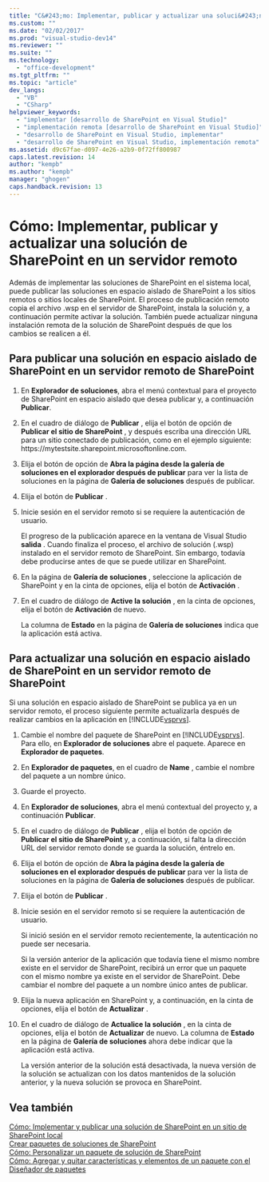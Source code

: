 ```yaml
---
title: "C&#243;mo: Implementar, publicar y actualizar una soluci&#243;n de SharePoint en un servidor remoto | Microsoft Docs"
ms.custom: ""
ms.date: "02/02/2017"
ms.prod: "visual-studio-dev14"
ms.reviewer: ""
ms.suite: ""
ms.technology: 
  - "office-development"
ms.tgt_pltfrm: ""
ms.topic: "article"
dev_langs: 
  - "VB"
  - "CSharp"
helpviewer_keywords: 
  - "implementar [desarrollo de SharePoint en Visual Studio]"
  - "implementación remota [desarrollo de SharePoint en Visual Studio]"
  - "desarrollo de SharePoint en Visual Studio, implementar"
  - "desarrollo de SharePoint en Visual Studio, implementación remota"
ms.assetid: d9c67fae-d097-4e26-a2b9-0f72ff800987
caps.latest.revision: 14
author: "kempb"
ms.author: "kempb"
manager: "ghogen"
caps.handback.revision: 13
---
```

# C&#243;mo: Implementar, publicar y actualizar una soluci&#243;n de SharePoint en un servidor remoto
  Además de implementar las soluciones de SharePoint en el sistema local, puede publicar las soluciones en espacio aislado de SharePoint a los sitios remotos o sitios locales de SharePoint.  El proceso de publicación remoto copia el archivo .wsp en el servidor de SharePoint, instala la solución y, a continuación permite activar la solución.  También puede actualizar ninguna instalación remota de la solución de SharePoint después de que los cambios se realicen a él.  
  
## Para publicar una solución en espacio aislado de SharePoint en un servidor remoto de SharePoint  
  
1.  En **Explorador de soluciones**, abra el menú contextual para el proyecto de SharePoint en espacio aislado que desea publicar y, a continuación **Publicar**.  
  
2.  En el cuadro de diálogo de **Publicar** , elija el botón de opción de **Publicar el sitio de SharePoint** , y después escriba una dirección URL para un sitio conectado de publicación, como en el ejemplo siguiente: https:\/\/mytestsite.sharepoint.microsoftonline.com.  
  
3.  Elija el botón de opción de **Abra la página desde la galería de soluciones en el explorador después de publicar** para ver la lista de soluciones en la página de **Galería de soluciones** después de publicar.  
  
4.  Elija el botón de **Publicar** .  
  
5.  Inicie sesión en el servidor remoto si se requiere la autenticación de usuario.  
  
     El progreso de la publicación aparece en la ventana de Visual Studio **salida** .  Cuando finaliza el proceso, el archivo de solución \(.wsp\) instalado en el servidor remoto de SharePoint.  Sin embargo, todavía debe producirse antes de que se puede utilizar en SharePoint.  
  
6.  En la página de **Galería de soluciones** , seleccione la aplicación de SharePoint y en la cinta de opciones, elija el botón de **Activación** .  
  
7.  En el cuadro de diálogo de **Active la solución** , en la cinta de opciones, elija el botón de **Activación** de nuevo.  
  
     La columna de **Estado** en la página de **Galería de soluciones** indica que la aplicación está activa.  
  
## Para actualizar una solución en espacio aislado de SharePoint en un servidor remoto de SharePoint  
 Si una solución en espacio aislado de SharePoint se publica ya en un servidor remoto, el proceso siguiente permite actualizarla después de realizar cambios en la aplicación en [!INCLUDE[vsprvs](../sharepoint/includes/vsprvs-md.md)].  
  
1.  Cambie el nombre del paquete de SharePoint en [!INCLUDE[vsprvs](../sharepoint/includes/vsprvs-md.md)].  Para ello, en **Explorador de soluciones** abre el paquete.  Aparece en **Explorador de paquetes**.  
  
2.  En **Explorador de paquetes**, en el cuadro de **Name** , cambie el nombre del paquete a un nombre único.  
  
3.  Guarde el proyecto.  
  
4.  En **Explorador de soluciones**, abra el menú contextual del proyecto y, a continuación **Publicar**.  
  
5.  En el cuadro de diálogo de **Publicar** , elija el botón de opción de **Publicar el sitio de SharePoint** y, a continuación, si falta la dirección URL del servidor remoto donde se guarda la solución, éntrelo en.  
  
6.  Elija el botón de opción de **Abra la página desde la galería de soluciones en el explorador después de publicar** para ver la lista de soluciones en la página de **Galería de soluciones** después de publicar.  
  
7.  Elija el botón de **Publicar** .  
  
8.  Inicie sesión en el servidor remoto si se requiere la autenticación de usuario.  
  
     Si inició sesión en el servidor remoto recientemente, la autenticación no puede ser necesaria.  
  
     Si la versión anterior de la aplicación que todavía tiene el mismo nombre existe en el servidor de SharePoint, recibirá un error que un paquete con el mismo nombre ya existe en el servidor de SharePoint.  Debe cambiar el nombre del paquete a un nombre único antes de publicar.  
  
9. Elija la nueva aplicación en SharePoint y, a continuación, en la cinta de opciones, elija el botón de **Actualizar** .  
  
10. En el cuadro de diálogo de **Actualice la solución** , en la cinta de opciones, elija el botón de **Actualizar** de nuevo.  La columna de **Estado** en la página de **Galería de soluciones** ahora debe indicar que la aplicación está activa.  
  
     La versión anterior de la solución está desactivada, la nueva versión de la solución se actualizan con los datos mantenidos de la solución anterior, y la nueva solución se provoca en SharePoint.  
  
## Vea también  
 [Cómo: Implementar y publicar una solución de SharePoint en un sitio de SharePoint local](../sharepoint/how-to-deploy-and-publish-a-sharepoint-solution-to-a-local-sharepoint-site.md)   
 [Crear paquetes de soluciones de SharePoint](../sharepoint/creating-sharepoint-solution-packages.md)   
 [Cómo: Personalizar un paquete de solución de SharePoint](../sharepoint/how-to-customize-a-sharepoint-solution-package.md)   
 [Cómo: Agregar y quitar características y elementos de un paquete con el Diseñador de paquetes](../sharepoint/how-to-add-and-remove-features-and-items-to-a-package-by-using-the-package-designer.md)  
  
  
